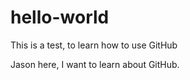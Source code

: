 # hello-world
This is a test, to learn how to use GitHub

Jason here, I want to learn about GitHub.
